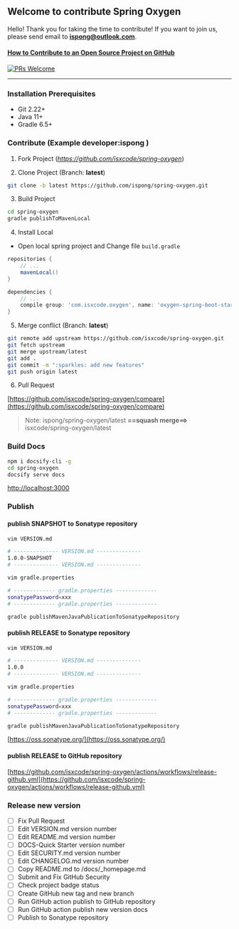 ## Welcome to contribute Spring Oxygen

Hello! Thank you for taking the time to contribute! If you want to join us, please send email to **ispong@outlook.com**.

#### [How to Contribute to an Open Source Project on GitHub](https://app.egghead.io/playlists/how-to-contribute-to-an-open-source-project-on-github)

[![PRs Welcome](https://img.shields.io/badge/PRs-welcome-brightgreen.svg?style=flat-square)](http://makeapullrequest.com)

---

### Installation Prerequisites

- Git 2.22+
- Java 11+
- Gradle 6.5+

### Contribute (Example developer:**ispong** )

1. Fork Project (_https://github.com/isxcode/spring-oxygen_)

2. Clone Project (Branch: **latest**)

```bash
git clone -b latest https://github.com/ispong/spring-oxygen.git
```

3. Build Project

```bash
cd spring-oxygen
gradle publishToMavenLocal
```

4. Install Local

- Open local spring project and Change file `build.gradle` 

```groovy
repositories {
    // ...    
    mavenLocal()
}

dependencies {
    // ...
    compile group: 'com.isxcode.oxygen', name: 'oxygen-spring-boot-starter', version: '0.0.1', changing: true
}
```

5. Merge conflict (Branch: **latest**)

```bash
git remote add upstream https://github.com/isxcode/spring-oxygen.git
git fetch upstream
git merge upstream/latest
git add .
git commit -m ":sparkles: add new features"
git push origin latest
```

6. Pull Request

[https://github.com/isxcode/spring-oxygen/compare](https://github.com/isxcode/spring-oxygen/compare)

> Note:  ispong/spring-oxygen/latest  **==squash merge==>** isxcode/spring-oxygen/latest

### Build Docs

```bash
npm i docsify-cli -g
cd spring-oxygen
docsify serve docs
```
[http://localhost:3000](http://localhost:3000)

### Publish

#### publish SNAPSHOT to Sonatype repository

```bash
vim VERSION.md

# -------------- VERSION.md --------------  
1.0.0-SNAPSHOT
# -------------- VERSION.md -------------- 
```

```bash
vim gradle.properties

# ------------- gradle.properties -------------  
sonatypePassword=xxx
# ------------- gradle.properties -------------
```

```bash
gradle publishMavenJavaPublicationToSonatypeRepository
```

#### publish RELEASE to Sonatype repository

```bash
vim VERSION.md

# -------------- VERSION.md --------------  
1.0.0
# -------------- VERSION.md -------------- 
```

```bash
vim gradle.properties

# ------------- gradle.properties -------------  
sonatypePassword=xxx
# ------------- gradle.properties -------------
```

```bash
gradle publishMavenJavaPublicationToSonatypeRepository
```

[https://oss.sonatype.org/](https://oss.sonatype.org/)

#### publish RELEASE to GitHub repository

[https://github.com/isxcode/spring-oxygen/actions/workflows/release-github.yml](https://github.com/isxcode/spring-oxygen/actions/workflows/release-github.yml)

### Release new version

- [ ] Fix Pull Request
- [ ] Edit VERSION.md version number
- [ ] Edit README.md version number
- [ ] DOCS-Quick Starter version number 
- [ ] Edit SECURITY.md version number
- [ ] Edit CHANGELOG.md version number
- [ ] Copy README.md to /docs/_homepage.md  
- [ ] Submit and Fix GitHub Security
- [ ] Check project badge status
- [ ] Create GitHub new tag and new branch
- [ ] Run GitHub action publish to GitHub repository
- [ ] Run GitHub action publish new version docs
- [ ] Publish to Sonatype repository
